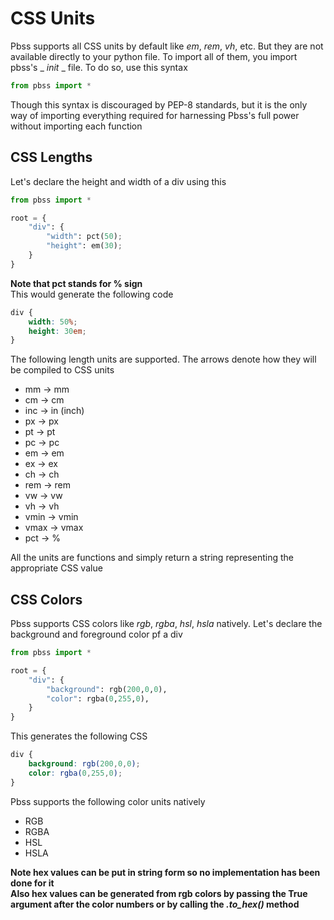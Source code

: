 # CSS Units
Pbss supports all CSS units by default like _em_, _rem_, _vh_, etc. But they are not available directly to your python file. To import all of them, you import pbss's _ _init_ _ file. To do so, use this syntax
``` python
from pbss import *
```
Though this syntax is discouraged by PEP-8 standards, but it is the only way of importing everything required for harnessing Pbss's full power without importing each function

## CSS Lengths

Let's declare the height and width of a div using this
```  python
from pbss import *

root = {
    "div": {
        "width": pct(50);
        "height": em(30);
    }
}
```
__Note that pct stands for % sign__  
This would generate the following code
``` CSS
div {
    width: 50%;
    height: 30em;
}
```
The following length units are supported. The arrows denote how they will be compiled to CSS units
* mm -> mm
* cm -> cm
* inc -> in (inch)
* px -> px
* pt -> pt
* pc -> pc
* em -> em
* ex -> ex
* ch -> ch
* rem -> rem
* vw -> vw
* vh -> vh
* vmin -> vmin
* vmax -> vmax
* pct -> %

All the units are functions and simply return a string representing the appropriate CSS value

## CSS Colors
Pbss supports CSS colors like _rgb_, _rgba_, _hsl_, _hsla_ natively. Let's declare the background and foreground color pf a div

``` python
from pbss import *

root = {
    "div": {
        "background": rgb(200,0,0),
        "color": rgba(0,255,0),
    }
}
```
This generates the following CSS
``` CSS
div {
    background: rgb(200,0,0);
    color: rgba(0,255,0);
}
```
Pbss supports the following color units natively
* RGB
* RGBA
* HSL
* HSLA

__Note hex values can be put in string form so no implementation has been done for it__  
__Also hex values can be generated from rgb colors by passing the True argument after the color numbers or by calling the _.to_hex()_ method__
